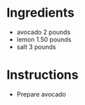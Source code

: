 # Ingredients
- avocado 2 pounds
- lemon   1.50 pounds
- salt    3 pounds
# Instructions
- Prepare avocado

